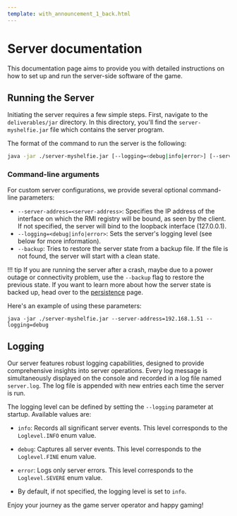 ```yaml
---
template: with_announcement_1_back.html
---
```


# Server documentation

This documentation page aims to provide you with detailed instructions on how to set up and run the server-side software of the game.

## Running the Server

Initiating the server requires a few simple steps. First, navigate to the `deliverables/jar` directory. In this directory, you'll find the `server-myshelfie.jar` file which contains the server program.

The format of the command to run the server is the following:

```sh
java -jar ./server-myshelfie.jar [--logging=<debug|info|error>] [--server-address=<server-address>]
```

### Command-line arguments

For custom server configurations, we provide several optional command-line parameters:

- `--server-address=<server-address>`: Specifies the IP address of the interface on which the RMI registry will be bound, as seen by the client. If not specified, the server will bind to the loopback interface (127.0.0.1).
- `--logging=<debug|info|error>`: Sets the server's logging level (see below for more information).
- `--backup`: Tries to restore the server state from a backup file. If the file is not found, the server will start with a clean state.

!!! tip
    If you are running the server after a crash, maybe due to a power outage or connectivity problem, use the `--backup`
    flag to restore the previous state. If you want to learn more about how the server state is backed up, head over to the [persistence](../advanced-features/persistence/index.md) page.

Here's an example of using these parameters:

```console
java -jar ./server-myshelfie.jar --server-address=192.168.1.51 --logging=debug
```

## Logging

Our server features robust logging capabilities, designed to provide comprehensive insights into server operations.
Every log message is simultaneously displayed on the console and recorded in a log file named `server.log`.
The log file is appended with new entries each time the server is run.

The logging level can be defined by setting the `--logging` parameter at startup. Available values are:

- `info`: Records all significant server events. This level corresponds to the `Loglevel.INFO` enum value.
- `debug`: Captures all server events. This level corresponds to the `Loglevel.FINE` enum value.
- `error`: Logs only server errors. This level corresponds to the `Loglevel.SEVERE` enum value.

- By default, if not specified, the logging level is set to `info`.

Enjoy your journey as the game server operator and happy gaming!
